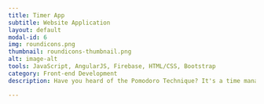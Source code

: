 ```yaml
---
title: Timer App
subtitle: Website Application
layout: default
modal-id: 6
img: roundicons.png
thumbnail: roundicons-thumbnail.png
alt: image-alt
tools: JavaScript, AngularJS, Firebase, HTML/CSS, Bootstrap
category: Front-end Development
description: Have you heard of the Pomodoro Technique? It's a time management method that uses a timer to break down work into intervals of 25 minutes with small breaks in between. The Timer App uses the Pomodoro Technique to help users stay focused and finish their tasks. It records the task history on the side bar to help keep track. <br /> <br />According to the Pomodoro Technique, the user is not suppose to pause the timer during the work session. However, in the Timer App, the user can pause the timer and resume. But it will record the number of interruptions every time the user pauses the timer. This way, the user can avoid pausing the timer and maintain efficiency without burning out. The timer includes ding sound once the time is up!

---
```


